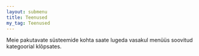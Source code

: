 ```yaml
---
layout: submenu
title: Teenused
my_tag: Teenused
---
```


Meie pakutavate süsteemide kohta saate lugeda vasakul menüüs soovitud kategoorial klõpsates.

